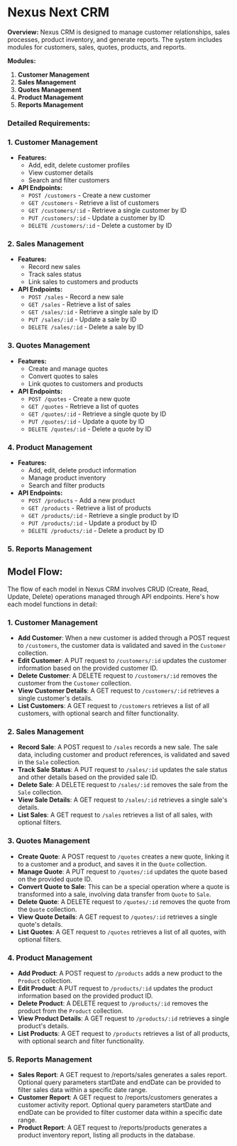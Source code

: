# Nexus Next CRM

**Overview:**
Nexus CRM is designed to manage customer relationships, sales processes, product inventory, and generate reports. The system includes modules for customers, sales, quotes, products, and reports.

**Modules:**

1. **Customer Management**
2. **Sales Management**
3. **Quotes Management**
4. **Product Management**
5. **Reports Management**

### Detailed Requirements:

### 1. Customer Management

- **Features:**
  - Add, edit, delete customer profiles
  - View customer details
  - Search and filter customers
- **API Endpoints:**
  - `POST /customers` - Create a new customer
  - `GET /customers` - Retrieve a list of customers
  - `GET /customers/:id` - Retrieve a single customer by ID
  - `PUT /customers/:id` - Update a customer by ID
  - `DELETE /customers/:id` - Delete a customer by ID

### 2. Sales Management

- **Features:**
  - Record new sales
  - Track sales status
  - Link sales to customers and products
- **API Endpoints:**
  - `POST /sales` - Record a new sale
  - `GET /sales` - Retrieve a list of sales
  - `GET /sales/:id` - Retrieve a single sale by ID
  - `PUT /sales/:id` - Update a sale by ID
  - `DELETE /sales/:id` - Delete a sale by ID

### 3. Quotes Management

- **Features:**
  - Create and manage quotes
  - Convert quotes to sales
  - Link quotes to customers and products
- **API Endpoints:**
  - `POST /quotes` - Create a new quote
  - `GET /quotes` - Retrieve a list of quotes
  - `GET /quotes/:id` - Retrieve a single quote by ID
  - `PUT /quotes/:id` - Update a quote by ID
  - `DELETE /quotes/:id` - Delete a quote by ID

### 4. Product Management

- **Features:**
  - Add, edit, delete product information
  - Manage product inventory
  - Search and filter products
- **API Endpoints:**
  - `POST /products` - Add a new product
  - `GET /products` - Retrieve a list of products
  - `GET /products/:id` - Retrieve a single product by ID
  - `PUT /products/:id` - Update a product by ID
  - `DELETE /products/:id` - Delete a product by ID

### 5. Reports Management

## Model Flow:

The flow of each model in Nexus CRM involves CRUD (Create, Read, Update, Delete) operations managed through API endpoints. Here's how each model functions in detail:

### 1. Customer Management

- **Add Customer**: When a new customer is added through a POST request to `/customers`, the customer data is validated and saved in the `Customer` collection.
- **Edit Customer**: A PUT request to `/customers/:id` updates the customer information based on the provided customer ID.
- **Delete Customer**: A DELETE request to `/customers/:id` removes the customer from the `Customer` collection.
- **View Customer Details**: A GET request to `/customers/:id` retrieves a single customer's details.
- **List Customers**: A GET request to `/customers` retrieves a list of all customers, with optional search and filter functionality.

### 2. Sales Management

- **Record Sale**: A POST request to `/sales` records a new sale. The sale data, including customer and product references, is validated and saved in the `Sale` collection.
- **Track Sale Status**: A PUT request to `/sales/:id` updates the sale status and other details based on the provided sale ID.
- **Delete Sale**: A DELETE request to `/sales/:id` removes the sale from the `Sale` collection.
- **View Sale Details**: A GET request to `/sales/:id` retrieves a single sale's details.
- **List Sales**: A GET request to `/sales` retrieves a list of all sales, with optional filters.

### 3. Quotes Management

- **Create Quote**: A POST request to `/quotes` creates a new quote, linking it to a customer and a product, and saves it in the `Quote` collection.
- **Manage Quote**: A PUT request to `/quotes/:id` updates the quote based on the provided quote ID.
- **Convert Quote to Sale**: This can be a special operation where a quote is transformed into a sale, involving data transfer from `Quote` to `Sale`.
- **Delete Quote**: A DELETE request to `/quotes/:id` removes the quote from the `Quote` collection.
- **View Quote Details**: A GET request to `/quotes/:id` retrieves a single quote's details.
- **List Quotes**: A GET request to `/quotes` retrieves a list of all quotes, with optional filters.

### 4. Product Management

- **Add Product**: A POST request to `/products` adds a new product to the `Product` collection.
- **Edit Product**: A PUT request to `/products/:id` updates the product information based on the provided product ID.
- **Delete Product**: A DELETE request to `/products/:id` removes the product from the `Product` collection.
- **View Product Details**: A GET request to `/products/:id` retrieves a single product's details.
- **List Products**: A GET request to `/products` retrieves a list of all products, with optional search and filter functionality.

### 5. Reports Management

- **Sales Report**: A GET request to /reports/sales generates a sales report. Optional query parameters startDate and endDate can be provided to filter sales data within a specific date range.
- **Customer Report**: A GET request to /reports/customers generates a customer activity report. Optional query parameters startDate and endDate can be provided to filter customer data within a specific date range.
- **Product Report**: A GET request to /reports/products generates a product inventory report, listing all products in the database.
